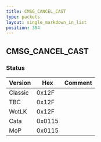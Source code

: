 ```yaml
---
title: CMSG_CANCEL_CAST
type: packets
layout: single_markdown_in_list
position: 304
---
```


## CMSG_CANCEL_CAST

### Status

Version    | Hex        | Comment
---------- | ---------- | ---------- 
Classic    | 0x12F      | 
TBC        | 0x12F      | 
WotLK      | 0x12F      | 
Cata       | 0x0115     | 
MoP        | 0x0115     |  